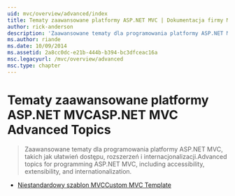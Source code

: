 ```yaml
---
uid: mvc/overview/advanced/index
title: Tematy zaawansowane platformy ASP.NET MVC | Dokumentacja firmy Microsoft
author: rick-anderson
description: 'Zaawansowane tematy dla programowania platformy ASP.NET MVC, takich jak ułatwień dostępu, rozszerzeń i internacjonalizacji.'
ms.author: riande
ms.date: 10/09/2014
ms.assetid: 2a8cc0dc-e21b-444b-b394-bc3dfceac16a
msc.legacyurl: /mvc/overview/advanced
msc.type: chapter
---
```

<a name="aspnet-mvc-advanced-topics"></a><span data-ttu-id="6224b-103">Tematy zaawansowane platformy ASP.NET MVC</span><span class="sxs-lookup"><span data-stu-id="6224b-103">ASP.NET MVC Advanced Topics</span></span>
====================
> <span data-ttu-id="6224b-104">Zaawansowane tematy dla programowania platformy ASP.NET MVC, takich jak ułatwień dostępu, rozszerzeń i internacjonalizacji.</span><span class="sxs-lookup"><span data-stu-id="6224b-104">Advanced topics for programming ASP.NET MVC, including accessibility, extensibility, and internationalization.</span></span>


- [<span data-ttu-id="6224b-105">Niestandardowy szablon MVC</span><span class="sxs-lookup"><span data-stu-id="6224b-105">Custom MVC Template</span></span>](custom-mvc-templates.md)
